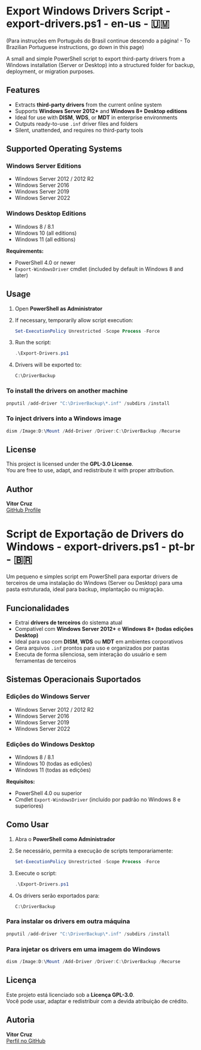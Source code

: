 # Export Windows Drivers Script - export-drivers.ps1 - en-us - 🇺🇲

(Para instruções em Português do Brasil continue descendo a página! - To Brazilian Portuguese instructions, go down in this page)

A small and simple PowerShell script to export third-party drivers from a Windows installation (Server or Desktop) into a structured folder for backup, deployment, or migration purposes.

## Features

- Extracts **third-party drivers** from the current online system
- Supports **Windows Server 2012+** and **Windows 8+ Desktop editions**
- Ideal for use with **DISM**, **WDS**, or **MDT** in enterprise environments
- Outputs ready-to-use `.inf` driver files and folders
- Silent, unattended, and requires no third-party tools

## Supported Operating Systems

### Windows Server Editions

- Windows Server 2012 / 2012 R2
- Windows Server 2016
- Windows Server 2019
- Windows Server 2022

### Windows Desktop Editions

- Windows 8 / 8.1
- Windows 10 (all editions)
- Windows 11 (all editions)

**Requirements:**

- PowerShell 4.0 or newer
- `Export-WindowsDriver` cmdlet (included by default in Windows 8 and later)

## Usage

1. Open **PowerShell as Administrator**

2. If necessary, temporarily allow script execution:

   ```powershell
   Set-ExecutionPolicy Unrestricted -Scope Process -Force
   ```

3. Run the script:

   ```powershell
   .\Export-Drivers.ps1
   ```

4. Drivers will be exported to:

   ```text
   C:\DriverBackup
   ```

### To install the drivers on another machine

```powershell
pnputil /add-driver "C:\DriverBackup\*.inf" /subdirs /install
```

### To inject drivers into a Windows image

```powershell
dism /Image:D:\Mount /Add-Driver /Driver:C:\DriverBackup /Recurse
```

## License

This project is licensed under the **GPL-3.0 License**.  
You are free to use, adapt, and redistribute it with proper attribution.

## Author

**Vitor Cruz**  
[GitHub Profile](https://github.com/vitorcruzfaculdade)

# Script de Exportação de Drivers do Windows  - export-drivers.ps1 - pt-br - 🇧🇷

Um pequeno e simples script em PowerShell para exportar drivers de terceiros de uma instalação do Windows (Server ou Desktop) para uma pasta estruturada, ideal para backup, implantação ou migração.

## Funcionalidades

- Extrai **drivers de terceiros** do sistema atual
- Compatível com **Windows Server 2012+** e **Windows 8+ (todas edições Desktop)**
- Ideal para uso com **DISM**, **WDS** ou **MDT** em ambientes corporativos
- Gera arquivos `.inf` prontos para uso e organizados por pastas
- Executa de forma silenciosa, sem interação do usuário e sem ferramentas de terceiros

## Sistemas Operacionais Suportados

### Edições do Windows Server

- Windows Server 2012 / 2012 R2
- Windows Server 2016
- Windows Server 2019
- Windows Server 2022

### Edições do Windows Desktop

- Windows 8 / 8.1
- Windows 10 (todas as edições)
- Windows 11 (todas as edições)

**Requisitos:**

- PowerShell 4.0 ou superior
- Cmdlet `Export-WindowsDriver` (incluído por padrão no Windows 8 e superiores)

## Como Usar

1. Abra o **PowerShell como Administrador**

2. Se necessário, permita a execução de scripts temporariamente:

   ```powershell
   Set-ExecutionPolicy Unrestricted -Scope Process -Force
   ```
   
3. Execute o script:

   ```powershell
   .\Export-Drivers.ps1
   ```

4. Os drivers serão exportados para:

   ```text
   C:\DriverBackup
   ```

### Para instalar os drivers em outra máquina

```powershell
pnputil /add-driver "C:\DriverBackup\*.inf" /subdirs /install
```

### Para injetar os drivers em uma imagem do Windows

```powershell
dism /Image:D:\Mount /Add-Driver /Driver:C:\DriverBackup /Recurse
```

## Licença

Este projeto está licenciado sob a **Licença GPL-3.0**.  
Você pode usar, adaptar e redistribuir com a devida atribuição de crédito.

## Autoria

**Vitor Cruz**  
[Perfil no GitHub](https://github.com/vitorcruzfaculdade)
